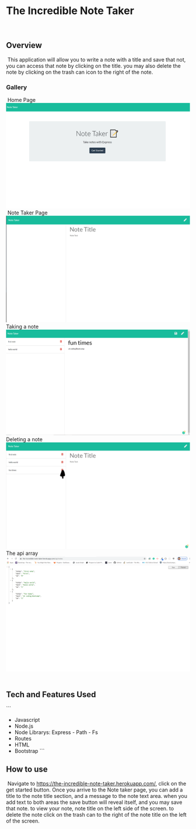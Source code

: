 # The Incredible Note Taker
​
## Overview
​
This application will allow you to write a note with a title and save that not, you can access that note by clicking on the title. you may also delete the note by clicking on the trash can icon to the right of the note.
​
### Gallery
​
Home Page
![Home Page](./assets/images/note-taker-home.png "Home Page")
​
Note Taker Page
![Note taker page](./assets/images/note-page.png "note taker page")
Taking a note
![Taking a note](./assets/images/note-use-one.png "taking a note")
Deleting a note
![Deleting a note](./assets/images/note-use-delete.jpg "deleting a note")
The api array
![the api array](./assets/images/note-api-list.png "the api array")
​
​
## Tech and Features Used
​```

* Javascript
* Node.js
* Node Librarys:
Express - Path - Fs
* Routes
* HTML
* Bootstrap
​```
## How to use
​
Navigate to https://the-incredible-note-taker.herokuapp.com/,
click on the get started button.
Once you arrive to the Note taker page, you can add a title to the note title section, and a message to the note text area. when you add text to both areas the save button will reveal itself, and you may save that note. to view your note, note title on the left side of the screen. to delete the note click on the trash can to the right of the note title on the left of the screen.
​
